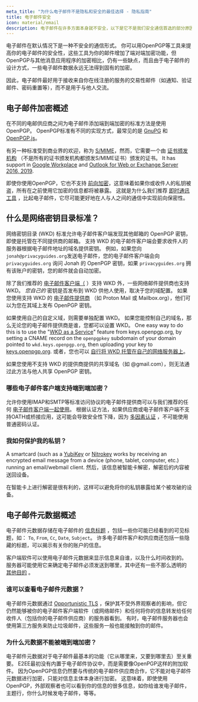 ```yaml
---
meta_title: "为什么电子邮件不是隐私和安全的最佳选择 - 隐私指南"
title: 电子邮件安全
icon: material/email
description: 电子邮件在许多方面本身就不安全，以下是它不是我们安全通信首选的部分原因。
---
```


电子邮件在默认情况下是一种不安全的通信形式。 你可以用OpenPGP等工具来提高你的电子邮件的安全性，这些工具为你的邮件增加了端对端加密功能，但OpenPGP与其他消息应用程序的加密相比，仍有一些缺点，而且由于电子邮件的设计方式，一些电子邮件数据永远无法得到固有的加密。

因此，电子邮件最好用于接收来自你在线注册的服务的交易性邮件（如通知、验证邮件、密码重置等），而不是用于与他人交流。

## 电子邮件加密概述

在不同的电邮供应商之间为电子邮件添加端到端加密的标准方法是使用OpenPGP。 OpenPGP标准有不同的实现方式，最常见的是 [GnuPG](https://en.wikipedia.org/wiki/GNU_Privacy_Guard) 和 [OpenPGP.js](https://openpgpjs.org)。

有另一种标准受到商业界的欢迎，称为 [S/MIME](https://en.wikipedia.org/wiki/S/MIME)，然而，它需要一个由 [证书颁发机构](https://en.wikipedia.org/wiki/Certificate_authority) （不是所有的证书颁发机构都颁发S/MIME证书）颁发的证书。 It has support in [Google Workplace](https://support.google.com/a/topic/9061730) and [Outlook for Web or Exchange Server 2016, 2019](https://support.office.com/article/encrypt-messages-by-using-s-mime-in-outlook-on-the-web-878c79fc-7088-4b39-966f-14512658f480).

即使你使用OpenPGP，它也不支持 [前向加密](https://en.wikipedia.org/wiki/Forward_secrecy)，这意味着如果你或收件人的私钥被盗，所有在之前使用它加密的信息都将被暴露。 这就是为什么我们推荐 [即时通讯工具](../real-time-communication.md) ，比起电子邮件，它尽可能更好地在人与人之间的通信中实现前向保密性。

## 什么是网络密钥目录标准？

网络密钥目录 (WKD) 标准允许电子邮件客户端发现其他邮箱的 OpenPGP 密钥，即使是托管在不同提供商的邮箱。 支持 WKD 的电子邮件客户端会要求收件人的服务器根据电子邮件地址的域名提供密钥。 例如，如果您向 `jonah@privacyguides.org`发送电子邮件，您的电子邮件客户端会向 `privacyguides.org` 询问 Jonah 的 OpenPGP 密钥，如果 `privacyguides.org` 拥有该账户的密钥，您的邮件就会自动加密。

除了我们推荐的 [电子邮件客户端（](../email-clients.md) ）支持 WKD 外，一些网络邮件提供商也支持 WKD。 *您自己的* 密钥是否发布到 WKD 供他人使用，取决于您的域配置。 如果您使用支持 WKD 的 [电子邮件提供商](../email.md#openpgp-compatible-services) （如 Proton Mail 或 Mailbox.org），他们可以为您在其域上发布 OpenPGP 密钥。

如果使用自己的自定义域，则需要单独配置 WKD。 如果您能控制自己的域名，那么无论您的电子邮件提供商是谁，您都可以设置 WKD。 One easy way to do this is to use the "[WKD as a Service](https://keys.openpgp.org/about/usage#wkd-as-a-service)" feature from keys.openpgp.org, by setting a CNAME record on the `openpgpkey` subdomain of your domain pointed to `wkd.keys.openpgp.org`, then uploading your key to [keys.openpgp.org](https://keys.openpgp.org). 或者，您也可以 [自行将 WKD 托管在自己的网络服务器上](https://wiki.gnupg.org/WKDHosting)。

如果您使用不支持 WKD 的提供商提供的共享域名（如 @gmail.com），则无法通过此方法与他人共享 OpenPGP 密钥。

### 哪些电子邮件客户端支持端到端加密？

允许你使用IMAP和SMTP等标准访问协议的电子邮件提供商可以与我们推荐的任何 [电子邮件客户端一起使用](../email-clients.md)。 根据认证方法，如果供应商或电子邮件客户端不支持OATH或桥接应用，这可能会导致安全性下降，因为 [多因素认证](/basics/multi-factor-authentication/) ，不可能使用普通密码认证。

### 我如何保护我的私钥？

A smartcard (such as a [YubiKey](https://support.yubico.com/hc/articles/360013790259-Using-Your-YubiKey-with-OpenPGP) or [Nitrokey](../multi-factor-authentication.md#nitrokey) works by receiving an encrypted email message from a device (phone, tablet, computer, etc.) running an email/webmail client. 然后，该信息被智能卡解密，解密后的内容被送回设备。

在智能卡上进行解密是很有利的，这样可以避免将你的私钥暴露给某个被攻破的设备。

## 电子邮件元数据概述

电子邮件元数据存储在电子邮件的 [信息标题](https://en.wikipedia.org/wiki/Email#Message_header) ，包括一些你可能已经看到的可见标题，如： `To`, `From`, `Cc`, `Date`, `Subject`。 许多电子邮件客户和供应商还包括一些隐藏的标题，可以揭示有关你的账户的信息。

客户端软件可以使用电子邮件元数据来显示信息来自谁，以及什么时间收到的。 服务器可能使用它来确定电子邮件必须发送到哪里，其中还有一些不那么透明的 [其他目的](https://en.wikipedia.org/wiki/Email#Message_header) 。

### 谁可以查看电子邮件元数据？

电子邮件元数据通过 [Opportunistic TLS](https://en.wikipedia.org/wiki/Opportunistic_TLS) ，保护其不受外界观察者的影响，但它仍然能够被你的电子邮件客户端软件（或网络邮件）和任何将你的信息转发给任何收件人（包括你的电子邮件供应商）的服务器看到。 有时，电子邮件服务器也会使用第三方服务来防止垃圾邮件，这些服务一般也能接触到你的邮件。

### 为什么元数据不能被端到端加密？

电子邮件元数据对于电子邮件最基本的功能（它从哪里来，又要到哪里去）至关重要。 E2EE最初没有内置于电子邮件协议中，而是需要像OpenPGP这样的附加软件。 因为OpenPGP信息仍然要与传统的电子邮件供应商合作，它不能对电子邮件元数据进行加密，只能对信息主体本身进行加密。 这意味着，即使使用OpenPGP，外部观察者也可以看到你的信息的很多信息，如你给谁发电子邮件，主题行，你什么时候发电子邮件，等等。
